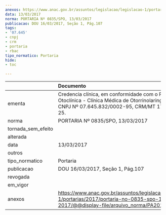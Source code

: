 ```yaml
---
anexos: https://www.anac.gov.br/assuntos/legislacao/legislacao-1/portarias/2017/portaria-no-0835-spo-13-03-2017/@@display-file/arquivo_norma/PA2017-0835.pdf
data: 13/03/2017
norma: PORTARIA Nº 0835/SPO, 13/03/2017
publicacao: DOU 16/03/2017, Seção 1, Pág.107
tags:
- '07.645'
- cnpj
- crm
- portaria
- rbac
tipo_normatico: Portaria
hide: 
- toc 
 
---
```


|                    | Documento                                                                                                                                                            |
|:-------------------|:---------------------------------------------------------------------------------------------------------------------------------------------------------------------|
| ementa             | Credencia clínica, em conformidade com o RBAC nº 67 - Otoclínica - Clínica Médica de Otorrinolaringologia Ltda., CNPJ Nº 07.645.832/0002-­95, CRM/MT 1712 -  CLC 25. |
| norma              | PORTARIA Nº 0835/SPO, 13/03/2017                                                                                                                                     |
| tornada_sem_efeito |                                                                                                                                                                      |
| alterada           |                                                                                                                                                                      |
| data               | 13/03/2017                                                                                                                                                           |
| outros             |                                                                                                                                                                      |
| tipo_normatico     | Portaria                                                                                                                                                             |
| publicacao         | DOU 16/03/2017, Seção 1, Pág.107                                                                                                                                     |
| revogada           |                                                                                                                                                                      |
| em_vigor           |                                                                                                                                                                      |
| anexos             | https://www.anac.gov.br/assuntos/legislacao/legislacao-1/portarias/2017/portaria-no-0835-spo-13-03-2017/@@display-file/arquivo_norma/PA2017-0835.pdf                 |